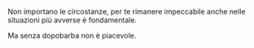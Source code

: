 Non importano le circostanze, per te rimanere impeccabile anche nelle situazioni più avverse è fondamentale.

Ma senza dopobarba non è piacevole.
